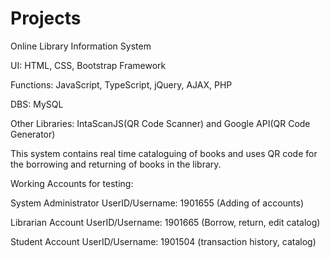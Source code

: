 # Projects


Online Library Information System


UI: HTML, CSS, Bootstrap Framework

Functions: JavaScript, TypeScript, jQuery, AJAX, PHP

DBS: MySQL

Other Libraries: IntaScanJS(QR Code Scanner) and Google API(QR Code Generator)

This system contains real time cataloguing of books and uses QR code for the borrowing and returning of books in the library.

Working Accounts for testing:

System Administrator
UserID/Username: 1901655 (Adding of accounts)

Librarian Account
UserID/Username: 1901665 (Borrow, return, edit catalog)

Student Account
UserID/Username: 1901504 (transaction history, catalog)


